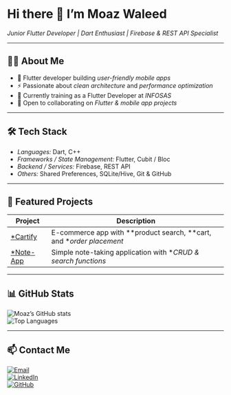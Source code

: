 # Hi there 👋 I’m Moaz Waleed

*Junior Flutter Developer | Dart Enthusiast | Firebase & REST API Specialist*

---

## 🧑‍💻 About Me

- 📱 Flutter developer building *user-friendly mobile apps*  
- ⚡ Passionate about *clean architecture* and *performance optimization*  
- 💼 Currently training as a Flutter Developer at *INFOSAS*  
- 👯 Open to collaborating on *Flutter & mobile app projects*  

---

## 🛠 Tech Stack

- *Languages:* Dart, C++  
- *Frameworks / State Management:* Flutter, Cubit / Bloc  
- *Backend / Services:* Firebase, REST API  
- *Others:* Shared Preferences, SQLite/Hive, Git & GitHub  

---

## 🚀 Featured Projects

| Project | Description |
|---------|-------------|
| [*Cartify](https://github.com/Moaz911gt/Cartify) | E-commerce app with **product search, **cart, and **order placement* |
| [*Note-App](https://github.com/Moaz911gt/Note-App) | Simple note-taking application with **CRUD & search functions* |

---

## 📊 GitHub Stats

![Moaz’s GitHub stats](https://github-readme-stats.vercel.app/api?username=Moaz911gt&show_icons=true)  
![Top Languages](https://github-readme-stats.vercel.app/api/top-langs/?username=Moaz911gt&layout=compact)  

---

## 📫 Contact Me

[![Email](https://img.shields.io/badge/Email-%23D14836?style=for-the-badge&logo=gmail&logoColor=white)](waleedmoaz65@gmail.com )  
[![LinkedIn](https://img.shields.io/badge/LinkedIn-%230077B5?style=for-the-badge&logo=linkedin&logoColor=white)](linkedin.com/in/moaz-waleed-ba946b30b)  
[![GitHub](https://img.shields.io/badge/GitHub-%23181717?style=for-the-badge&logo=github&logoColor=white)](https://github.com/Moaz911gt)  
